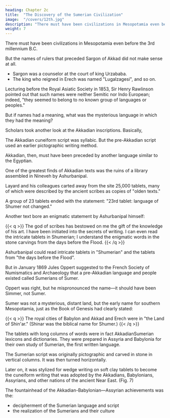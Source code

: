 ```yaml
---
heading: Chapter 2c
title:  "The Discovery of the Sumerian Civilization"
image:  "/covers/12th.jpg"
description: "There must have been civilizations in Mesopotamia even before the 3rd millennium B.C."
weight: 7
---
```





<!-- The archaeological discoveries vindicate the biblical records; it also
appeared certain that 
 -->
There must have been civilizations in Mesopotamia even before the 3rd millennium B.C. 

<!-- The only question was: How
far back did one have to go to find the first civilized kingdom?
The key that unlocked the puzzle was yet another language. -->


<!-- Names had a meaning not only in Hebrew and in the Old Testament but throughout the ancient Near East. All the Akkadian, Babylonian, and Assyrian names of persons and places had a meaning.  -->

But the names of rulers that preceded Sargon of Akkad did not make sense at all. 
- Sargon was a counselor at the court of king Urzababa. 
- The king who reigned in Erech was named "Lugalzagesi", and so on.

Lecturing before the Royal Asiatic Society in 1853, Sir Henry Rawlinson pointed out that such names were neither Semitic nor Indo European; indeed, "they seemed to belong to no known group of languages or peoples." 

But if names had a meaning, what was the mysterious language in which they had the meaning?

Scholars took another look at the Akkadian inscriptions. Basically, 

The Akkadian cuneiform script was syllabic. But the pre-Akkadian script used an earlier pictographic writing method.

<!--  Each sign stood for a complete syllable (ab, ba, bat, etc.). 

Yet the script made extensive use of signs that were not phonetic syllables, but conveyed the meanings "god," "city," "country," or "life," "exalted," and the like. -->

Akkadian, then, must have been preceded by another language similar to the Egyptian.

 <!-- that used a writing method akin to the  hieroglyphs. -->

<!-- It was soon obvious that an earlier language, and not just an earlier form of writing, was involved here. Scholars found that Akkadian inscriptions and texts made extensive use of loanwords—words borrowed intact from another language (in the same way that a modern Frenchman would borrow the English word weekend). 

This was especially true where scientific or technical terminology was involved, and also in matters dealing with the gods and the heavens. -->

One of the greatest finds of Akkadian texts was the ruins of a library assembled in Nineveh by Ashurbanipal.

Layard and his colleagues carted away from the site 25,000 tablets, many of which were described by the ancient scribes as copies of "olden texts." 

A group of 23 tablets ended with the statement: "23rd tablet: language of Shumer not changed."

Another text bore an enigmatic statement by Ashurbanipal himself:

{{< q >}}
The god of scribes has bestowed on me the gift of the knowledge of his art.
I have been initiated into the secrets of writing.
I can even read the intricate tablets in Shumerian;
I understand the enigmatic words in the stone carvings from the days before the Flood.
{{< /q >}}


Ashurbanipal could read intricate tablets in "Shumerian" and the tablets from "the days before the Flood".

But in January 1869 Jules Oppert suggested to the French Society of Numismatics and Archaeology that a pre-Akkadian language and people existed called Sumerians of Sumer. 

<!-- Pointing out that the early rulers of Mesopotamia proclaimed their legitimacy by taking the title "King of Sumer and Akkad," he suggested that the people be called "Sumerians," and their land, "Sumer." -->

Oppert was right, but he mispronounced the name—it should have been Simmer, not Sumer.

Sumer was not a mysterious, distant land, but the early name for southern Mesopotamia, just as the Book of Genesis had clearly stated: 

{{< q >}}
The royal cities of Babylon and Akkad and Erech were in "the Land of Shin'ar." (Shinar was the biblical name for Shumer.)
{{< /q >}}


The tablets with long columns of words were in fact AkkadianSumerian lexicons and dictionaries. They were prepared in Assyria and Babylonia for their own study of Sumerian, the first written language.

<!-- Without these dictionaries from long ago, we would still be far from being able to
read Sumerian. With their aid, a vast literary and cultural treasure opened up.  -->

The Sumerian script was originally pictographic and carved in stone in vertical columns. It was then turned horizontally. 

Later on, it was stylized for wedge writing on soft clay tablets to become the cuneiform writing that was adopted by the Akkadians, Babylonians, Assyrians, and other nations of the ancient Near East. (Fig. 7)


The fountainhead of the Akkadian-Babylonian—Assyrian achievements was the:
- decipherment of the Sumerian language and script
- the realization of the Sumerians and their culture 


